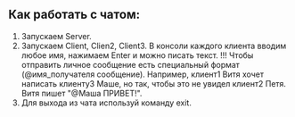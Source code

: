 ## Как работать с чатом:

1. Запускаем Server.
2. Запускаем Client, Clien2, Client3. В консоли каждого клиента вводим любое имя, нажимаем Enter и можно писать текст.
!!! Чтобы отправить личное сообщение есть специальный формат (@имя_получателя сообщение). Например, клиент1 Витя хочет написать клиенту3 Маше, но так, чтобы это не увидел клиент2 Петя. Витя пишет "@Маша ПРИВЕТ!".
3. Для выхода из чата используй команду exit.
